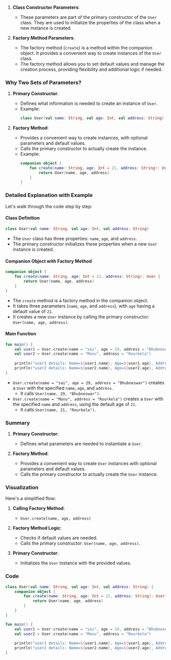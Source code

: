 1. **Class Constructor Parameters**:
   - These parameters are part of the primary constructor of the `User` class. They are used to initialize the properties of the class when a new instance is created.

2. **Factory Method Parameters**:
   - The factory method (`create`) is a method within the companion object. It provides a convenient way to create instances of the `User` class.
   - The factory method allows you to set default values and manage the creation process, providing flexibility and additional logic if needed.

### Why Two Sets of Parameters?

1. **Primary Constructor**:
   - Defines what information is needed to create an instance of `User`.
   - Example:
     ```kotlin
     class User(val name: String, val age: Int, val address: String)
     ```

2. **Factory Method**:
   - Provides a convenient way to create instances, with optional parameters and default values.
   - Calls the primary constructor to actually create the instance.
   - Example:
     ```kotlin
     companion object {
         fun create(name: String, age: Int = 21, address: String): User {
             return User(name, age, address)
         }
     }
     ```

### Detailed Explanation with Example

Let's walk through the code step by step:

#### Class Definition

```kotlin
class User(val name: String, val age: Int, val address: String)
```
- The `User` class has three properties: `name`, `age`, and `address`.
- The primary constructor initializes these properties when a new `User` instance is created.

#### Companion Object with Factory Method

```kotlin
companion object {
    fun create(name: String, age: Int = 21, address: String): User {
        return User(name, age, address)
    }
}
```
- The `create` method is a factory method in the companion object.
- It takes three parameters (`name`, `age`, and `address`), with `age` having a default value of `21`.
- It creates a new `User` instance by calling the primary constructor: `User(name, age, address)`.

#### Main Function

```kotlin
fun main() {
    val user1 = User.create(name = "sai", age = 29, address = "Bhubneswar")
    val user2 = User.create(name = "Monu", address = "Rourkela")
    
    println("user1 details: Name=${user1.name}, Age=${user1.age}, Address=${user1.address}")
    println("user2 details: Name=${user2.name}, Age=${user2.age}, Address=${user2.address}")
}
```
- `User.create(name = "sai", age = 29, address = "Bhubneswar")` creates a `User` with the specified `name`, `age`, and `address`.
  - It calls `User(name, 29, "Bhubneswar")`.
- `User.create(name = "Monu", address = "Rourkela")` creates a `User` with the specified `name` and `address`, using the default age of `21`.
  - It calls `User(name, 21, "Rourkela")`.

### Summary

1. **Primary Constructor**:
   - Defines what parameters are needed to instantiate a `User`.

2. **Factory Method**:
   - Provides a convenient way to create `User` instances with optional parameters and default values.
   - Calls the primary constructor to actually create the `User` instance.

### Visualization

Here's a simplified flow:

1. **Calling Factory Method**:
   - `User.create(name, age, address)`

2. **Factory Method Logic**:
   - Checks if default values are needed.
   - Calls the primary constructor: `User(name, age, address)`.

3. **Primary Constructor**:
   - Initializes the `User` instance with the provided values.

### Code

```kotlin
class User(val name: String, val age: Int, val address: String) {
    companion object {
        fun create(name: String, age: Int = 21, address: String): User {
            return User(name, age, address)
        }
    }
}

fun main() {
    val user1 = User.create(name = "sai", age = 29, address = "Bhubneswar")
    val user2 = User.create(name = "Monu", address = "Rourkela")
    
    println("user1 details: Name=${user1.name}, Age=${user1.age}, Address=${user1.address}")
    println("user2 details: Name=${user2.name}, Age=${user2.age}, Address=${user2.address}")
}
```
